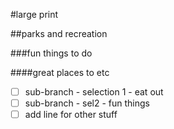 #large print

##parks and recreation

###fun things to do

####great places to etc

- [ ] sub-branch - selection 1 - eat out
- [ ] sub-branch - sel2 - fun things
- [ ] add line for other stuff
